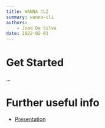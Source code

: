 ```yaml
---
title: WANNA CLI
summary: wanna-cli
authors:
    - Joao Da Silva
date: 2022-02-01
---
```


# Get Started
...

# Further useful info

* [Presentation]()